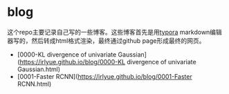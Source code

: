 # blog
这个repo主要记录自己写的一些博客。这些博客首先是用[typora](typora.io) markdown编辑器写的，然后转成html格式渲染，最终通过github page形成最终的网页。

- [0000-KL divergence of univariate Gaussian](https://irlyue.github.io/blog/0000-KL divergence of univariate Gaussian.html)
- [0001-Faster RCNN](https://irlyue.github.io/blog/0001-Faster RCNN.html)